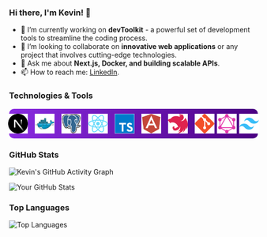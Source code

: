 ### Hi there, I'm Kevin! 👋

- 🔭 I’m currently working on **devToolkit** - a powerful set of development tools to streamline the coding process.
- 👯 I’m looking to collaborate on **innovative web applications** or any project that involves cutting-edge technologies.
- 💬 Ask me about **Next.js, Docker, and building scalable APIs**.
- 📫 How to reach me: [LinkedIn](https://www.linkedin.com/in/kevinhernandez0/).


### Technologies & Tools
<!-- List the technologies and tools you're familiar with -->
<div style="background: linear-gradient(to right, #8A2BE2, #4B0082); padding: 10px; border-radius: 10px; display:flex; justify-content: center; gap:5px;">
  <img src="https://raw.githubusercontent.com/devicons/devicon/master/icons/nextjs/nextjs-original.svg" title="Next.js" alt="Next.js" width="40" height="40"/>&nbsp;
  <img src="https://raw.githubusercontent.com/devicons/devicon/master/icons/docker/docker-original.svg" title="Docker" alt="Docker" width="40" height="40"/>&nbsp;
  <img src="https://raw.githubusercontent.com/devicons/devicon/master/icons/postgresql/postgresql-original.svg" title="PostgreSQL" alt="PostgreSQL" width="40" height="40"/>&nbsp;
  <img src="https://raw.githubusercontent.com/devicons/devicon/master/icons/react/react-original.svg" title="React Native" alt="React Native" width="40" height="40"/>&nbsp;
  <img src="https://raw.githubusercontent.com/devicons/devicon/master/icons/typescript/typescript-original.svg" title="TypeScript" alt="TypeScript" width="40" height="40"/>&nbsp;
  <img src="https://raw.githubusercontent.com/devicons/devicon/master/icons/angularjs/angularjs-plain.svg" title="Angular" alt="Angular" width="40" height="40"/>&nbsp;
  <img src="https://raw.githubusercontent.com/devicons/devicon/master/icons/nestjs/nestjs-plain.svg" title="Nest.js" alt="Nest.js" width="40" height="40"/>&nbsp;
  <img src="https://raw.githubusercontent.com/devicons/devicon/master/icons/git/git-original.svg" title="Git" alt="Git" width="40" height="40"/>
  <img src="https://raw.githubusercontent.com/devicons/devicon/master/icons/graphql/graphql-plain.svg" title="Git" alt="Git" width="40" height="40"/>
  <img src="https://raw.githubusercontent.com/devicons/devicon/master/icons/tailwindcss/tailwindcss-plain.svg" title="Git" alt="Git" width="40" height="40"/>
</div>

### GitHub Stats

![Kevin's GitHub Activity Graph](https://github-readme-activity-graph.vercel.app/graph?username=stivenm16&theme=react-dark)

<!-- GitHub Stats - You can use an awesome tool: https://github.com/anuraghazra/github-readme-stats -->
![Your GitHub Stats](https://github-readme-stats.vercel.app/api?username=stivenm16&show_icons=true&hide=contribs,prs&theme=synthwave)

### Top Languages
<!-- Top Languages Card - You can use an awesome tool: https://github.com/anuraghazra/github-readme-stats -->
![Top Languages](https://github-readme-stats.vercel.app/api/top-langs/?username=stivenm16&layout=compact&theme=synthwave)
